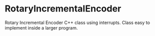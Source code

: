 # RotaryIncrementalEncoder
Rotary Incremental Encoder C++ class using interrupts. Class easy to implement inside a larger program.
